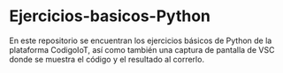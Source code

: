 # Ejercicios-basicos-Python
En este repositorio se encuentran los ejercicios básicos de Python de la plataforma CodigoIoT, así como también una captura de pantalla de VSC donde se muestra el código y el resultado al correrlo.
